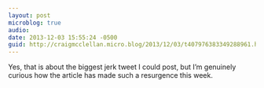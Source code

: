 ```yaml
---
layout: post
microblog: true
audio: 
date: 2013-12-03 15:55:24 -0500
guid: http://craigmcclellan.micro.blog/2013/12/03/t407976383349288961.html
---
```

Yes, that is about the biggest jerk tweet I could post, but I’m genuinely curious how the article has made such a resurgence this week.
